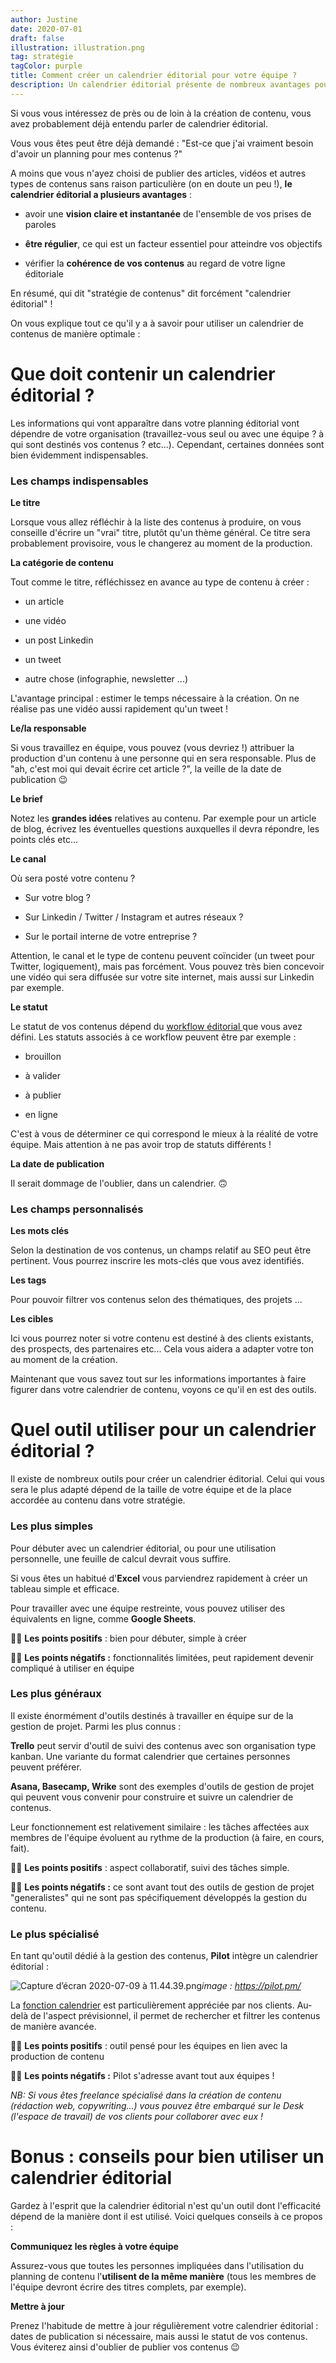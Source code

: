 ```yaml
---
author: Justine
date: 2020-07-01
draft: false
illustration: illustration.png
tag: stratégie
tagColor: purple
title: Comment créer un calendrier éditorial pour votre équipe ?
description: Un calendrier éditorial présente de nombreux avantages pour optimiser la diffusion de vos contenus auprès de votre audience. Voici quelques rappels et conseils.
---
```


Si vous vous intéressez de près ou de loin à la création de contenu, vous avez probablement déjà entendu parler de calendrier éditorial. 

Vous vous êtes peut être déjà demandé : "Est-ce que j'ai vraiment besoin d'avoir un planning pour mes contenus ?"

A moins que vous n'ayez choisi de publier des articles, vidéos et autres types de contenus sans raison particulière (on en doute un peu !), **le calendrier éditorial a plusieurs avantages** : 

* avoir une **vision claire et instantanée** de l'ensemble de vos prises de paroles 

* **être régulier**, ce qui est un facteur essentiel pour atteindre vos objectifs 

* vérifier la **cohérence de vos contenus** au regard de votre ligne éditoriale 

En résumé, qui dit "stratégie de contenus" dit forcément "calendrier éditorial" ! 

On vous explique tout ce qu'il y a à savoir pour utiliser un calendrier de contenus de manière optimale : 

# Que doit contenir un calendrier éditorial ?

Les informations qui vont apparaître dans votre planning éditorial vont dépendre de votre organisation (travaillez-vous seul ou avec une équipe ? à qui sont destinés vos contenus ? etc...). Cependant, certaines données sont bien évidemment indispensables. 

### Les champs indispensables

**Le titre** 

Lorsque vous allez réfléchir à la liste des contenus à produire, on vous conseille d'écrire un "vrai" titre, plutôt qu'un thème général. Ce titre sera probablement provisoire, vous le changerez au moment de la production. 

**La catégorie de contenu**

Tout comme le titre, réfléchissez en avance au type de contenu à créer : 

* un article 

* une vidéo

* un post Linkedin 

* un tweet 

* autre chose (infographie, newsletter ...)

L'avantage principal : estimer le temps nécessaire à la création. On ne réalise pas une vidéo aussi rapidement qu'un tweet !

**Le/la responsable** 

Si vous travaillez en équipe, vous pouvez (vous devriez !) attribuer la production d'un contenu à une personne qui en sera responsable. Plus de "ah, c'est moi qui devait écrire cet article ?", la veille de la date de publication 😉

**Le brief**

Notez les **grandes idées** relatives au contenu. Par exemple pour un article de blog, écrivez les éventuelles questions auxquelles il devra répondre, les points clés etc... 

**Le canal** 

Où sera posté votre contenu ? 

* Sur votre blog ?

* Sur Linkedin / Twitter / Instagram et autres réseaux ? 

* Sur le portail interne de votre entreprise ?

Attention, le canal et le type de contenu peuvent coïncider (un tweet pour Twitter, logiquement), mais pas forcément. Vous pouvez très bien concevoir une vidéo qui sera diffusée sur votre site internet, mais aussi sur Linkedin par exemple. 

**Le statut**

Le statut de vos contenus dépend du [workflow éditorial ](https://www.pilot.pm/blog/editorial-workflow/)que vous avez défini. Les statuts associés à ce workflow peuvent être par exemple : 

* brouillon

* à valider

* à publier 

* en ligne

C'est à vous de déterminer ce qui correspond le mieux à la réalité de votre équipe. Mais attention à ne pas avoir trop de statuts différents ! 

**La date de publication**

Il serait dommage de l'oublier, dans un calendrier. 🙃

### Les champs personnalisés 

**Les mots clés** 

Selon la destination de vos contenus, un champs relatif au SEO peut être pertinent. Vous pourrez inscrire les mots-clés que vous avez identifiés. 

**Les tags**

Pour pouvoir filtrer vos contenus selon des thématiques, des projets ... 

**Les cibles** 

Ici vous pourrez noter si votre contenu est destiné à des clients existants, des prospects, des partenaires etc... Cela vous aidera a adapter votre ton au moment de la création. 

Maintenant que vous savez tout sur les informations importantes à faire figurer dans votre calendrier de contenu, voyons ce qu'il en est des outils.

# Quel outil utiliser pour un calendrier éditorial ? 

Il existe de nombreux outils pour créer un calendrier éditorial. Celui qui vous sera le plus adapté dépend de la taille de votre équipe et de la place accordée au contenu dans votre stratégie. 

### Les plus simples

Pour débuter avec un calendrier éditorial, ou pour une utilisation personnelle, une feuille de calcul devrait vous suffire.

Si vous êtes un habitué d'**Excel** vous parviendrez rapidement à créer un tableau simple et efficace. 

Pour travailler avec une équipe restreinte, vous pouvez utiliser des équivalents en ligne, comme **Google Sheets**. 

👍🏻 **Les points positifs** : bien pour débuter, simple à créer

👎🏻 **Les points négatifs :** fonctionnalités limitées, peut rapidement devenir compliqué à utiliser en équipe 

### Les plus généraux

Il existe énormément d'outils destinés à travailler en équipe sur de la gestion de projet. Parmi les plus connus :

**Trello** peut servir d'outil de suivi des contenus avec son organisation type kanban. Une variante du format calendrier que certaines personnes peuvent préférer. 

**Asana, Basecamp, Wrike** sont des exemples d'outils de gestion de projet qui peuvent vous convenir pour construire et suivre un calendrier de contenus. 

Leur fonctionnement est relativement similaire : les tâches affectées aux membres de l'équipe évoluent au rythme de la production (à faire, en cours, fait). 

👍🏻 **Les points positifs** : aspect collaboratif, suivi des tâches simple.

👎🏻 **Les points négatifs :** ce sont avant tout des outils de gestion de projet "generalistes" qui ne sont pas spécifiquement développés la gestion du contenu.

### Le plus spécialisé

En tant qu'outil dédié à la gestion des contenus, **Pilot** intègre un calendrier éditorial : 

![Capture d’écran 2020-07-09 à 11.44.39.png](https://pilotapp-leader.s3.amazonaws.com/assets/136/35369/136_35369_working.jpg "Capture d’écran 2020-07-09 à 11.44.39.png")*image : <https://pilot.pm/>*

La [fonction calendrier](https://www.pilot.pm/resources/calendars/) est particulièrement appréciée par nos clients. Au-delà de l'aspect prévisionnel, il permet de rechercher et filtrer les contenus de manière avancée.   

👍🏻 **Les points positifs** : outil pensé pour les équipes en lien avec la production de contenu

👎🏻 **Les points négatifs :** Pilot s'adresse avant tout aux équipes ! 

*NB: Si vous êtes freelance spécialisé dans la création de contenu (rédaction web, copywriting...) vous pouvez être embarqué sur le Desk (l'espace de travail) de vos clients pour collaborer avec eux !*

# Bonus : conseils pour bien utiliser un calendrier éditorial  

Gardez à l'esprit que la calendrier éditorial n'est qu'un outil dont l'efficacité dépend de la manière dont il est utilisé. Voici quelques conseils à ce propos :

**Communiquez les règles à votre équipe**

Assurez-vous que toutes les personnes impliquées dans l'utilisation du planning de contenu l'**utilisent de la même manière** (tous les membres de l'équipe devront écrire des titres complets, par exemple). 

**Mettre à jour** 

Prenez l'habitude de mettre à jour régulièrement votre calendrier éditorial : dates de publication si nécessaire, mais aussi le statut de vos contenus. Vous éviterez ainsi d'oublier de publier vos contenus 😉